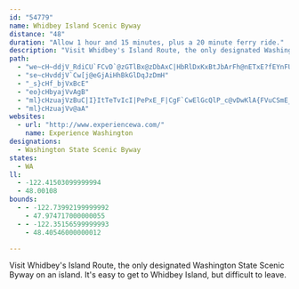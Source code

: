 ```yaml
---
id: "54779"
name: Whidbey Island Scenic Byway
distance: "48"
duration: "Allow 1 hour and 15 minutes, plus a 20 minute ferry ride."
description: "Visit Whidbey's Island Route, the only designated Washington State Scenic Byway on an island. It's easy to get to Whidbey Island, but difficult to leave. "
path:
  - "we~cH~ddjV_RdiCU`FCvD`@zGTlBx@zDbAxC|HbRlDxKxBtJbArFh@nETxE?fEYnFUbCwAfGkBxEoBzCwAzAgWdR_CfC}A`C_AlBo@pBi@zB_@~BYrDIrCUpr@HvE`@nHpDnYt@zHRtH?xCmCtjAYpHe@hFc@fDcGz\\_@fDYtEMlIJ~G\\tFxHd{@LxDBdHUtHMdBk@nFc@zCoApF}EzN]xA[zBsC|X]zBe@jBk@xAsBdDib@fk@mBtDeQ~f@{AxCqBnCiApA{MzK}C~A_cAlYiCh@{\\nB_AVcLfGaA^uAV{{ACseAQiBPiQjDeE~A_HnFaBdAgCr@kKrAaKQaIa@sBk@_OuHcDg@}CNiDdA{IvDmIzCcPlGoXhLeIrDmCxAyT|P_BbB_LjJ{RlOgElB{NdF{DnBsBfBiChB_Bz@iCdAwCl@oXfE{mAxQyOfCua@nHaC\\_i@fEyBj@gDhBuQfLqAxAu@jAkInSaAhBiAdBwBzBwJ~H_H`FyDpBmFxAcCf@m\\`FgClAmBdBuBpDmTnd@iB|CcCfCeQnNuEfEa@p@y@bBeI`Vu@~AoArAoAf@mBP{[CqIVy_@?sB\\w@^cBxA}@tAq@dBc@lBYrBEfBCxEUpDc@tBiA`DcBpByBlAyBV{`@FmCfAmAdA_B~Bm@~Ag@~BMz@SlC?pAv@bg@^lQsA|\\cCbZEvAJpd@AlII~B_@hGmA~IiA`FgFpRsCxOuA|Mq@dK[pQBvgCDnEXrFXrDd@lDbAlFlFpRx@rE~@jITtEHzFEdEUfGi@zFw@zE{@~DcBfF}@|Bu@`BsA~BuAtBwBdC_DlCc^zVyl@~c@kEbC}Bx@iF~@gFPuAKaBs@y@s@_AsAuBaGwCgHcFsJg@qBGs@CaJJsCZiCVkGRmKEiBMcBu@iFYkAk@sAgC_DaYie@[_AsA{G_@eAc@m@y@}@y@_@_BYsh@?gCWcA[iBkAuBgCwTw\\mJaOs@iBqGsR{@uB{@wAeAmAaF_Eu@{@s@mAeAyC}@sDcK_d@wBk_@}Hm`@OuJYcDe@_ByIwUqAoCwBqC}@u@eAk@yM_EkRuC{KqAkIm@a^GsC[cAg@e@o@]{@[{BA{IGyAUaB}CaMwFaS_CcKs`@KoCg@gCmAkA_A_LsJkM_MwC}CwYo^uQkTaOiRsb@_h@gIiKgCkCeBsAkHoEcCc@k^sDcFKmAHm\\tH}D^gCDmCGuCWuE_A}FuBmC_BoBqAcJoIyQiRsB_CaByC_AkC_AuEsEqYUmAiA_E}BoEyB_Ci@c@sCoAcCe@e`@SmA@aCXaBh@cCtAsAxAy@fA_B~Cc@jAcAhE[dCUrE]rhBKdCS~Ca@bDw@~DeU|v@y@bC{AvCu@hAyClCmi@b\\aA\\eATsBFyAY_A_@sCkByPeNiAw@cC_A_CWsOHyCIuMiAaIeAsCeAgG{EwDmBwK_C_UgEgBQkJA_CKoD}@}KoE{@SiAKiB@yA\\}D~AgAToBOiEeBaD?"
  - "se~cHvddjV`Cw[j@eGjAiHhBkGlDqJzDmH"
  - "_s}cHf_bjVxBcE"
  - "eo}cHbyajVvAgB"
  - "ml}cHzuajVzBuC|I}ItTeTvIcI|PePxE_F|CgF`CwElGcQlP_c@vDwKlA{FVuCSmE_@{FcB{USqEOuEK_F?eISwTGwE?aO`@sCn@{Bv@mAbBqBh@y@hFyFzC_DrFgDl@_@Vi@@k@[wA"
  - "ml}cHzuajVv@aA"
websites:
  - url: "http://www.experiencewa.com/"
    name: Experience Washington
designations:
  - Washington State Scenic Byway
states:
  - WA
ll:
  - -122.41503099999994
  - 48.00108
bounds:
  - - -122.73992199999992
    - 47.974717000000055
  - - -122.35156599999993
    - 48.40546000000012

---
```


Visit Whidbey's Island Route, the only designated Washington State Scenic Byway on an island. It's easy to get to Whidbey Island, but difficult to leave.
